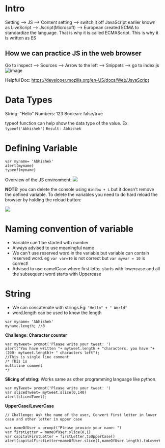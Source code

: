 # Intro
Setting --> JS --> Content setting --> switch it off
JavaScript earlier known as LiveScript --> Jscript(Microsoft) --> European created ECMA to standardize the language. That is why it is called ECMAScript.
This is why it is written as ES

## How we can practice JS in the web browser
Go to inspect --> Sources --> Arrow to the left --> Snippets --> go to index.js
![image](https://github.com/abhishek5434/web-development-code/assets/86175919/39eb1d3b-c326-458b-8e4e-d5bfd1673e3a)

Helpful Doc: https://developer.mozilla.org/en-US/docs/Web/JavaScript

# Data Types
String: "Hello"
Numbers: 123
Boolean: false/true

typeof function can help show the data type of the value. Ex: `typeof('Abhishek')` `Result: Abhishek`

# Defining Variable

```JS
var myname= 'Abhishek'
alert(myname)
typeof(myname)
```
Overview of the JS environment:
<kbd>
  <img src="https://github.com/abhishek5434/web-development-code/assets/86175919/0a2ae98e-0212-4df1-badf-126962c9d1d4">
</kbd>

**NOTE:**
you can delete the console using `Window + L` but it doesn't remove the defined variable. To delete the variables you need to do hard reload the browser by holding the reload button:

<kbd>
  <img src="https://github.com/abhishek5434/web-development-code/assets/86175919/360d701b-b674-453c-8526-1837dcfa74fa">
</kbd>


# Naming convention of variable
- Variable can't be started with number
- Always advised to use meaningful name
- We can't use reserved word in the variable but variable can contain reserved word. eg `var var=10` is not correct but `var myvar = 10` is correct!
- Advised to use camelCase where first letter starts with lowercase and all the subsequent word starts with Uppercase

# String
- We can concatenate with strings.Eg: `"Hello" + " World"`
- word.length can be used to know the length
```Js
var myname= 'Abhishek'
myname.length; //8
```
**Challenge: Character counter**
```JS
var mytweet= prompt('Please write your tweet: ')
alert("You have written "+ mytweet.length + "characters, you have "+ (200- mytweet.length)+ " characters left");
//This is single line comment
/* This is
multiline comment
*/
```
**Slicing of string:**
Works same as other programming language like python.
```JS
var myTweet= prompt('Please write your tweet: ')
var slicedTweet= mytweet.slice(0,140)
alert(slicedTweet);
```
**UpperCase/LowerCase**
```JS
// Challenge: Ask the name of the user, Convert first letter in lower case and other letter in upper case

var nameOfUser = prompt("Please provide your name: ")
var firstLetter = nameOfUser.slice(0,1)
var capitalFirstLetter = firstLetter.toUpperCase()
alert(capitalFirstLetter+nameOfUser.slice(1,nameOfUser.length).toLowerCase())
```

